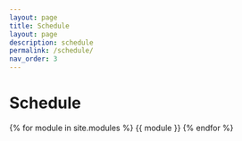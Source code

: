 ```yaml
---
layout: page
title: Schedule
layout: page
description: schedule
permalink: /schedule/
nav_order: 3
---
```


# Schedule

{% for module in site.modules %}
{{ module }}
{% endfor %}
